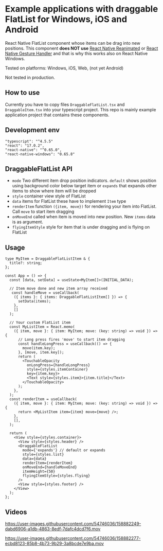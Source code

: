 # Example applications with draggable FlatList for Windows, iOS and Android

React Native FlatList component whose items can be drag into new positions. This component **does NOT use** [React Native Reanimated](https://github.com/software-mansion/react-native-reanimated) or [React Native Gesture Handler](https://github.com/software-mansion/react-native-gesture-handler) and that is why this works also on React Native Windows.

Tested on platforms: Windows, iOS, Web, (not yet Android)

Not tested in production.


## How to use

Currently you have to copy files `DraggableFlatList.tsx` and `DraggableItem.tsx` into your typescript project. This repo is mainly example application project that contains these components.

## Development env

```
"typescript": "^4.5.5"
"react": "17.0.2",
"react-native": "^0.65.0",
"react-native-windows": "0.65.8"
```

## DraggableFlatList API

- `mode` Two different item drop position indicators. `default` shows position using background color below target item or `expands` that expands other items to show where item will be dropped
- `style` container view style of FlatList
- `data` items for FlatList these have to implement `Item` type
- `renderItem` function `({item, move})` for rendering your item into FlatList. Call `move` to start item dragging
- `onMoveEnd` called when item is moved into new position. New `items` data is as argument.
- `flyingItemStyle` style for item that is under dragging and is flying on FlatList

## Usage

```
type MyItem = DraggableFlatListItem & {
  title?: string;
};

const App = () => {
  const [data, setData] = useState<MyItem[]>(INITIAL_DATA);

  // Item move done and new item array received
   const handleMove = useCallback(
    ({ items }: { items: DraggableFlatListItem[] }) => {
      setData(items);
    },
    []
  );

  // Your custom FlatList item
  const MyListItem = React.memo(
    ({ item, move }: { item: MyItem; move: (key: string) => void }) => {
      // Long press fires 'move' to start item dragging
      const handleLongPress = useCallback(() => {
        move(item.key);
      }, [move, item.key]);
      return (
        <TouchableOpacity
          onLongPress={handleLongPress}
          style={styles.itemContainer}
          key={item.key}>
          <Text style={styles.item}>{item.title}</Text>
        </TouchableOpacity>
      );
    },
  );
  const renderItem = useCallback(
    ({ item, move }: { item: MyItem; move: (key: string) => void }) => {
      return <MyListItem item={item} move={move} />;
    },
    [],
  );

  return (
    <View style={styles.container}>
      <View style={styles.header} />
      <DraggableFlatList
        mode={'expands'} // default or expands
        style={styles.list}
        data={data}
        renderItem={renderItem}
        onMoveEnd={handleMoveEnd}
        itemHeight={50}
        flyingItemStyle={styles.flying}
      />
      <View style={styles.footer} />
    </View>
  );
};

```

## Videos

https://user-images.githubusercontent.com/54746036/158882249-dabd6906-a1db-4863-8edf-7dafc4dcd7f6.mov


https://user-images.githubusercontent.com/54746036/158882277-ecbd8123-85b8-4b73-9b29-3a8bcde7e9ba.mov



